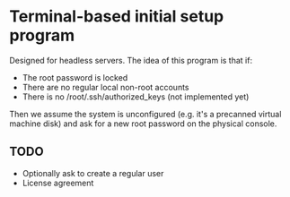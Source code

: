 Terminal-based initial setup program
====================================

Designed for headless servers.  The idea of this program
is that if:
 
 - The root password is locked
 - There are no regular local non-root accounts
 - There is no /root/.ssh/authorized_keys (not implemented yet)

Then we assume the system is unconfigured (e.g. it's a precanned
virtual machine disk) and ask for a new root password on the physical
console.

TODO
----

 - Optionally ask to create a regular user
 - License agreement
